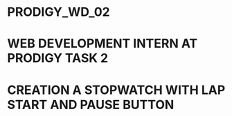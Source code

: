 # PRODIGY_WD_02
# WEB DEVELOPMENT INTERN AT PRODIGY TASK 2
# CREATION A STOPWATCH WITH LAP START AND PAUSE BUTTON
